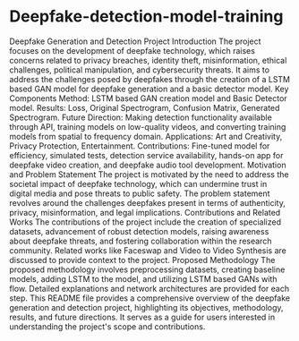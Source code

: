 ﻿# Deepfake-detection-model-training
Deepfake Generation and Detection Project
Introduction
The project focuses on the development of deepfake technology, which raises concerns related to privacy breaches, identity theft, misinformation, ethical challenges, political manipulation, and cybersecurity threats. It aims to address the challenges posed by deepfakes through the creation of a LSTM based GAN model for deepfake generation and a basic detector model.
Key Components
Method: LSTM based GAN creation model and Basic Detector model.
Results: Loss, Original Spectrogram, Confusion Matrix, Generated Spectrogram.
Future Direction: Making detection functionality available through API, training models on low-quality videos, and converting training models from spatial to frequency domain.
Applications: Art and Creativity, Privacy Protection, Entertainment.
Contributions: Fine-tuned model for efficiency, simulated tests, detection service availability, hands-on app for deepfake video creation, and deepfake audio tool development.
Motivation and Problem Statement
The project is motivated by the need to address the societal impact of deepfake technology, which can undermine trust in digital media and pose threats to public safety. The problem statement revolves around the challenges deepfakes present in terms of authenticity, privacy, misinformation, and legal implications.
Contributions and Related Works
The contributions of the project include the creation of specialized datasets, advancement of robust detection models, raising awareness about deepfake threats, and fostering collaboration within the research community. Related works like Faceswap and Video to Video Synthesis are discussed to provide context to the project.
Proposed Methodology
The proposed methodology involves preprocessing datasets, creating baseline models, adding LSTM to the model, and utilizing LSTM based GANs with flow. Detailed explanations and network architectures are provided for each step.
This README file provides a comprehensive overview of the deepfake generation and detection project, highlighting its objectives, methodology, results, and future directions. It serves as a guide for users interested in understanding the project's scope and contributions.

